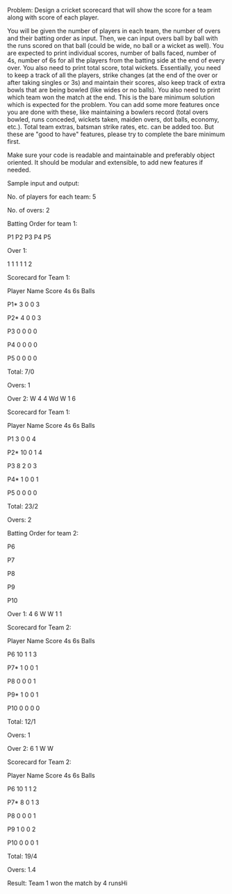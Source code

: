Problem:
Design a cricket scorecard that will show the score for a team along with score of each player.

You will be given the number of players in each team, the number of overs and their batting order as input. Then, we can input overs ball by ball with the runs scored on that ball (could be wide, no ball or a wicket as well).
You are expected to print individual scores, number of balls faced, number of 4s, number of 6s for all the players from the batting side at the end of every over. You also need to print total score, total wickets. Essentially, you need to keep a track of all the players, strike changes (at the end of the over or after taking singles or 3s) and maintain their scores, also keep track of extra bowls that are being bowled (like wides or no balls). You also need to print which team won the match at the end.
This is the bare minimum solution which is expected for the problem. You can add some more features once you are done with these, like maintaining a bowlers record (total overs bowled, runs conceded, wickets taken, maiden overs, dot balls, economy, etc.). Total team extras, batsman strike rates, etc. can be added too. But these are "good to have" features, please try to complete the bare minimum first.

Make sure your code is readable and maintainable and preferably object oriented. It should be modular and extensible, to add new features if needed.

Sample input and output:

No. of players for each team: 5

No. of overs: 2

Batting Order for team 1:

P1
P2
P3
P4
P5

Over 1:

1
1
1
1
1
2

Scorecard for Team 1:

Player Name Score 4s 6s Balls

P1* 3 0 0 3

P2* 4 0 0 3

P3 0 0 0 0

P4 0 0 0 0

P5 0 0 0 0

Total: 7/0

Overs: 1

Over 2:
W
4
4
Wd
W
1
6

Scorecard for Team 1:

Player Name Score 4s 6s Balls

P1 3 0 0 4

P2* 10 0 1 4

P3 8 2 0 3

P4* 1 0 0 1

P5 0 0 0 0

Total: 23/2

Overs: 2

Batting Order for team 2:

P6

P7

P8

P9

P10

Over 1:
4
6
W
W
1
1

Scorecard for Team 2:

Player Name Score 4s 6s Balls

P6 10 1 1 3

P7* 1 0 0 1

P8 0 0 0 1

P9* 1 0 0 1

P10 0 0 0 0

Total: 12/1

Overs: 1

Over 2:
6
1
W
W

Scorecard for Team 2:

Player Name Score 4s 6s Balls

P6 10 1 1 2

P7* 8 0 1 3

P8 0 0 0 1

P9 1 0 0 2

P10 0 0 0 1

Total: 19/4

Overs: 1.4

Result: Team 1 won the match by 4 runsHi